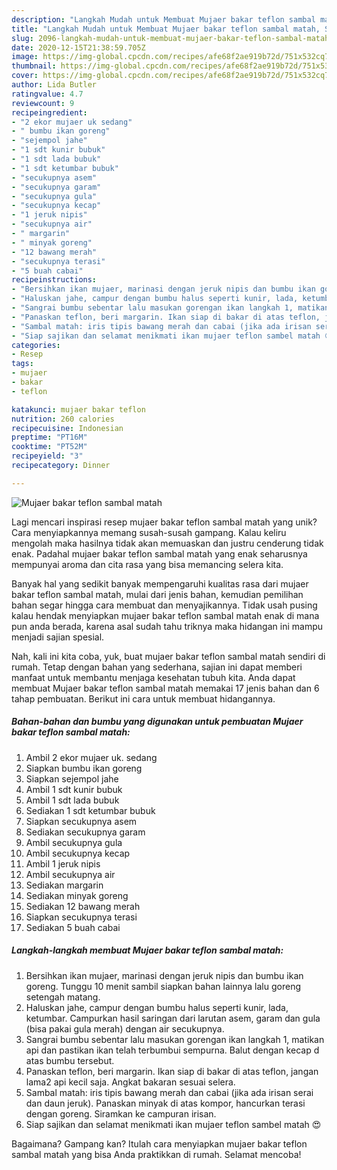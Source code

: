 ```yaml
---
description: "Langkah Mudah untuk Membuat Mujaer bakar teflon sambal matah, Sempurna"
title: "Langkah Mudah untuk Membuat Mujaer bakar teflon sambal matah, Sempurna"
slug: 2096-langkah-mudah-untuk-membuat-mujaer-bakar-teflon-sambal-matah-sempurna
date: 2020-12-15T21:38:59.705Z
image: https://img-global.cpcdn.com/recipes/afe68f2ae919b72d/751x532cq70/mujaer-bakar-teflon-sambal-matah-foto-resep-utama.jpg
thumbnail: https://img-global.cpcdn.com/recipes/afe68f2ae919b72d/751x532cq70/mujaer-bakar-teflon-sambal-matah-foto-resep-utama.jpg
cover: https://img-global.cpcdn.com/recipes/afe68f2ae919b72d/751x532cq70/mujaer-bakar-teflon-sambal-matah-foto-resep-utama.jpg
author: Lida Butler
ratingvalue: 4.7
reviewcount: 9
recipeingredient:
- "2 ekor mujaer uk sedang"
- " bumbu ikan goreng"
- "sejempol jahe"
- "1 sdt kunir bubuk"
- "1 sdt lada bubuk"
- "1 sdt ketumbar bubuk"
- "secukupnya asem"
- "secukupnya garam"
- "secukupnya gula"
- "secukupnya kecap"
- "1 jeruk nipis"
- "secukupnya air"
- " margarin"
- " minyak goreng"
- "12 bawang merah"
- "secukupnya terasi"
- "5 buah cabai"
recipeinstructions:
- "Bersihkan ikan mujaer, marinasi dengan jeruk nipis dan bumbu ikan goreng. Tunggu 10 menit sambil siapkan bahan lainnya lalu goreng setengah matang."
- "Haluskan jahe, campur dengan bumbu halus seperti kunir, lada, ketumbar. Campurkan hasil saringan dari larutan asem, garam dan gula (bisa pakai gula merah) dengan air secukupnya."
- "Sangrai bumbu sebentar lalu masukan gorengan ikan langkah 1, matikan api dan pastikan ikan telah terbumbui sempurna. Balut dengan kecap d atas bumbu tersebut."
- "Panaskan teflon, beri margarin. Ikan siap di bakar di atas teflon, jangan lama2 api kecil saja. Angkat bakaran sesuai selera."
- "Sambal matah: iris tipis bawang merah dan cabai (jika ada irisan serai dan daun jeruk). Panaskan minyak di atas kompor, hancurkan terasi dengan goreng. Siramkan ke campuran irisan."
- "Siap sajikan dan selamat menikmati ikan mujaer teflon sambel matah 😍"
categories:
- Resep
tags:
- mujaer
- bakar
- teflon

katakunci: mujaer bakar teflon 
nutrition: 260 calories
recipecuisine: Indonesian
preptime: "PT16M"
cooktime: "PT52M"
recipeyield: "3"
recipecategory: Dinner

---
```



![Mujaer bakar teflon sambal matah](https://img-global.cpcdn.com/recipes/afe68f2ae919b72d/751x532cq70/mujaer-bakar-teflon-sambal-matah-foto-resep-utama.jpg)

Lagi mencari inspirasi resep mujaer bakar teflon sambal matah yang unik? Cara menyiapkannya memang susah-susah gampang. Kalau keliru mengolah maka hasilnya tidak akan memuaskan dan justru cenderung tidak enak. Padahal mujaer bakar teflon sambal matah yang enak seharusnya mempunyai aroma dan cita rasa yang bisa memancing selera kita.



Banyak hal yang sedikit banyak mempengaruhi kualitas rasa dari mujaer bakar teflon sambal matah, mulai dari jenis bahan, kemudian pemilihan bahan segar hingga cara membuat dan menyajikannya. Tidak usah pusing kalau hendak menyiapkan mujaer bakar teflon sambal matah enak di mana pun anda berada, karena asal sudah tahu triknya maka hidangan ini mampu menjadi sajian spesial.


Nah, kali ini kita coba, yuk, buat mujaer bakar teflon sambal matah sendiri di rumah. Tetap dengan bahan yang sederhana, sajian ini dapat memberi manfaat untuk membantu menjaga kesehatan tubuh kita. Anda dapat membuat Mujaer bakar teflon sambal matah memakai 17 jenis bahan dan 6 tahap pembuatan. Berikut ini cara untuk membuat hidangannya.

<!--inarticleads1-->

##### Bahan-bahan dan bumbu yang digunakan untuk pembuatan Mujaer bakar teflon sambal matah:

1. Ambil 2 ekor mujaer uk. sedang
1. Siapkan  bumbu ikan goreng
1. Siapkan sejempol jahe
1. Ambil 1 sdt kunir bubuk
1. Ambil 1 sdt lada bubuk
1. Sediakan 1 sdt ketumbar bubuk
1. Siapkan secukupnya asem
1. Sediakan secukupnya garam
1. Ambil secukupnya gula
1. Ambil secukupnya kecap
1. Ambil 1 jeruk nipis
1. Ambil secukupnya air
1. Sediakan  margarin
1. Sediakan  minyak goreng
1. Sediakan 12 bawang merah
1. Siapkan secukupnya terasi
1. Sediakan 5 buah cabai




<!--inarticleads2-->

##### Langkah-langkah membuat Mujaer bakar teflon sambal matah:

1. Bersihkan ikan mujaer, marinasi dengan jeruk nipis dan bumbu ikan goreng. Tunggu 10 menit sambil siapkan bahan lainnya lalu goreng setengah matang.
1. Haluskan jahe, campur dengan bumbu halus seperti kunir, lada, ketumbar. Campurkan hasil saringan dari larutan asem, garam dan gula (bisa pakai gula merah) dengan air secukupnya.
1. Sangrai bumbu sebentar lalu masukan gorengan ikan langkah 1, matikan api dan pastikan ikan telah terbumbui sempurna. Balut dengan kecap d atas bumbu tersebut.
1. Panaskan teflon, beri margarin. Ikan siap di bakar di atas teflon, jangan lama2 api kecil saja. Angkat bakaran sesuai selera.
1. Sambal matah: iris tipis bawang merah dan cabai (jika ada irisan serai dan daun jeruk). Panaskan minyak di atas kompor, hancurkan terasi dengan goreng. Siramkan ke campuran irisan.
1. Siap sajikan dan selamat menikmati ikan mujaer teflon sambel matah 😍




Bagaimana? Gampang kan? Itulah cara menyiapkan mujaer bakar teflon sambal matah yang bisa Anda praktikkan di rumah. Selamat mencoba!
